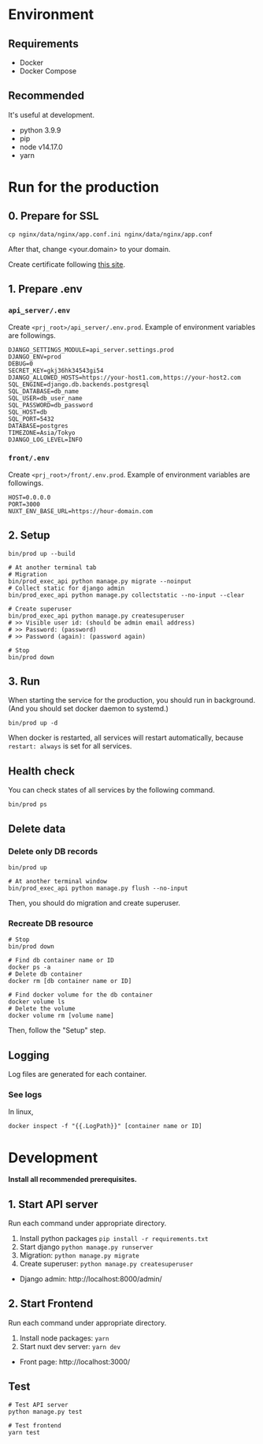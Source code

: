 # Environment
## Requirements
- Docker
- Docker Compose

## Recommended
It's useful at development.
- python 3.9.9
- pip
- node v14.17.0
- yarn

# Run for the production

## 0. Prepare for SSL
```shell
cp nginx/data/nginx/app.conf.ini nginx/data/nginx/app.conf
```
After that, change <your.domain> to your domain.

Create certificate following [this site](https://mindsers.blog/post/https-using-nginx-certbot-docker/).


## 1. Prepare .env

### `api_server/.env`
Create `<prj_root>/api_server/.env.prod`.
Example of environment variables are followings.
```dotenv
DJANGO_SETTINGS_MODULE=api_server.settings.prod
DJANGO_ENV=prod
DEBUG=0
SECRET_KEY=gkj36hk34543gi54
DJANGO_ALLOWED_HOSTS=https://your-host1.com,https://your-host2.com
SQL_ENGINE=django.db.backends.postgresql
SQL_DATABASE=db_name
SQL_USER=db_user_name
SQL_PASSWORD=db_password
SQL_HOST=db
SQL_PORT=5432
DATABASE=postgres
TIMEZONE=Asia/Tokyo
DJANGO_LOG_LEVEL=INFO
```

### `front/.env`
Create `<prj_root>/front/.env.prod`.
Example of environment variables are followings.
```dotenv
HOST=0.0.0.0
PORT=3000
NUXT_ENV_BASE_URL=https://hour-domain.com
```

## 2. Setup
```shell
bin/prod up --build

# At another terminal tab
# Migration
bin/prod_exec_api python manage.py migrate --noinput
# Collect static for django admin
bin/prod_exec_api python manage.py collectstatic --no-input --clear

# Create superuser
bin/prod_exec_api python manage.py createsuperuser
# >> Visible user id: (should be admin email address)
# >> Password: (password)
# >> Password (again): (password again)

# Stop
bin/prod down
```

## 3. Run
When starting the service for the production,
you should run in background.
(And you should set docker daemon to systemd.)

```shell
bin/prod up -d
```
When docker is restarted, all services will restart automatically,
because `restart: always` is set for all services.

## Health check
You can check states of all services by the following command.
```shell
bin/prod ps
```

## Delete data
### Delete only DB records
```shell
bin/prod up

# At another terminal window
bin/prod_exec_api python manage.py flush --no-input
```
Then, you should do migration and create superuser.

### Recreate DB resource
```shell
# Stop
bin/prod down

# Find db container name or ID
docker ps -a
# Delete db container
docker rm [db container name or ID]

# Find docker volume for the db container
docker volume ls
# Delete the volume
docker volume rm [volume name]
```
Then, follow the "Setup" step.

## Logging
Log files are generated for each container.

### See logs
In linux,
```shell
docker inspect -f "{{.LogPath}}" [container name or ID]
```

# Development

**Install all recommended prerequisites.**

## 1. Start API server
Run each command under appropriate directory.

1. Install python packages `pip install -r requirements.txt`
2. Start django `python manage.py runserver`
3. Migration: `python manage.py migrate`
4. Create superuser: `python manage.py createsuperuser`

- Django admin: http://localhost:8000/admin/

## 2. Start Frontend
Run each command under appropriate directory.

1. Install node packages: `yarn`
2. Start nuxt dev server: `yarn dev`

- Front page: http://localhost:3000/

## Test
```shell
# Test API server
python manage.py test

# Test frontend
yarn test
```
